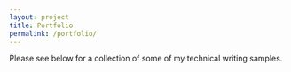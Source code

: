 ```yaml
---
layout: project
title: Portfolio
permalink: /portfolio/
---
```


Please see below for a collection of some of my technical writing samples.